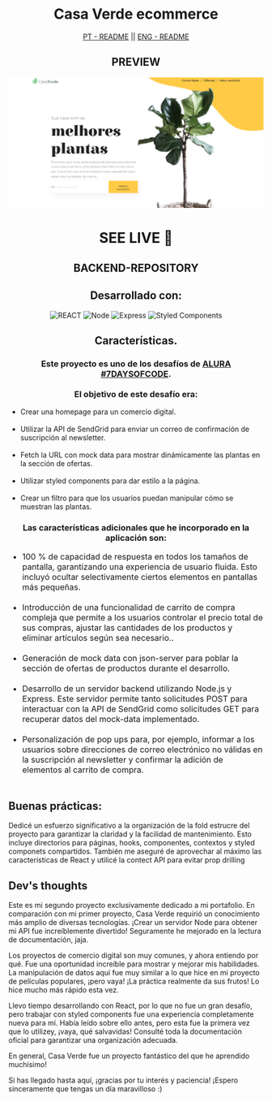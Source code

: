 <div style="text-align: center">
    <h1>Casa Verde ecommerce</h1>
    <div ><a href='./README.pt-br.md' style='cursor: pointer'>PT - README</a> || <a href='./README.md'style='cursor: pointer'>ENG - README</a></div>
</div>

<div style="text-align: center">
    <h2>PREVIEW</h2>
    <img src='public/assets/casaverde-preview.png' alt='deployed preview' target='_blank'></img>
    <h1><a style='text-decoration: none; text-transform: uppercase' href='https://6547990862a9b24d1edf6468--willowy-sopapillas-7e536a.netlify.app/#' target='_blank'>SEE LIVE 🚀</a></h1>
    <h2><a style='text-decoration: none; text-transform: uppercase' href='https://github.com/itsdamel/casaverde-public-server' target='_blank'>BACKEND-REPOSITORY</a></h2>

</div>

<div style="text-align: center">
    <h2>Desarrollado con:</h2>
    <img alt='REACT' src='https://img.shields.io/badge/React-20232A?style=for-the-badge&logo=react&logoColor=61DAFB'>
    <img alt='Node' src='https://img.shields.io/badge/Node.js-43853D?style=for-the-badge&logo=node.js&logoColor=white'>
    <img alt='Express' src='https://img.shields.io/badge/Express.js-404D59?style=for-the-badge'>
    <img alt='Styled Components' src='https://img.shields.io/badge/styled--components-DB7093?style=for-the-badge&logo=styled-components&logoColor=white'>

</div>

<div style="text-align: center">
    <h2>Características.</h2>
    <h3>
        Este proyecto es uno de los desafíos de <a href='https://alura-7dayscode.vercel.app/' target='_blank'>ALURA #7DAYSOFCODE</a>.<br><br> El objetivo de este desafío era:
    </h3>     
    <ul style="text-align: left">
        <li>Crear una homepage para un comercio digital.</li><br>
        <li>Utilizar la API de SendGrid para enviar un correo de confirmación de suscripción al newsletter.</li><br>
        <li>Fetch la URL con mock data para mostrar dinámicamente las plantas en la sección de ofertas.</li><br>
        <li>Utilizar styled components para dar estilo a la página.</li><br>
        <li>Crear un filtro para que los usuarios puedan manipular cómo se muestran las plantas.</li>
    </ul>
    
</div>

<div style="text-align: center">
    <h3>
        Las características adicionales que he incorporado en la aplicación son:
    </h3>     
    <ul style="text-align: left; font-size: 16px">
        <li> 100 % de capacidad de respuesta en todos los tamaños de pantalla, garantizando una experiencia de usuario fluida. Esto incluyó ocultar selectivamente ciertos elementos en pantallas más pequeñas.</li><br>
        <li> Introducción de una funcionalidad de carrito de compra compleja que permite a los usuarios controlar el precio total de sus compras, ajustar las cantidades de los productos y eliminar artículos según sea necesario..</li>  <br>
        <li> Generación de mock data con json-server para poblar la sección de ofertas de productos durante el desarrollo.</li><br>
        <li> Desarrollo de un servidor backend utilizando Node.js y Express. Este servidor permite tanto solicitudes POST para interactuar con la API de SendGrid como solicitudes GET para recuperar datos del mock-data implementado.</li><br>
        <li> Personalización de pop ups para, por ejemplo, informar a los usuarios sobre direcciones de correo electrónico no válidas en la suscripción al newsletter y confirmar la adición de elementos al carrito de compra.</li><br>     
    </ul>
    
</div>

<div>
    <h2>Buenas prácticas:</h2>
    <p>Dedicé un esfuerzo significativo a la organización de la fold estrucre del proyecto para garantizar la claridad y la facilidad de mantenimiento. Esto incluye directorios para páginas, hooks, componentes, contextos y styled componets compartidos. También me aseguré de aprovechar al máximo las características de React y utilicé la contect API para evitar prop drilling</p>
</div>

<div>
    <h2>Dev's thoughts</h2>
    <p>Este es mi segundo proyecto exclusivamente dedicado a mi portafolio. En comparación con mi primer proyecto, Casa Verde requirió un conocimiento más amplio de diversas tecnologías. ¡Crear un servidor Node para obtener mi API fue increíblemente divertido! Seguramente he mejorado en la lectura de documentación, jaja.</p>
    <p>Los proyectos de comercio digital son muy comunes, y ahora entiendo por qué. Fue una oportunidad increíble para mostrar y mejorar mis habilidades. La manipulación de datos aquí fue muy similar a lo que hice en mi proyecto de películas populares, ¡pero vaya! ¡La práctica realmente da sus frutos! Lo hice mucho más rápido esta vez.</p> 
    <p>Llevo tiempo desarrollando con React, por lo que no fue un gran desafío, pero trabajar con styled components fue una experiencia completamente nueva para mí. Había leído sobre ello antes, pero esta fue la primera vez que lo utilizey, ¡vaya, qué salvavidas! Consulté toda la documentación oficial para garantizar una organización adecuada.</p>   
    <p>En general, Casa Verde fue un proyecto fantástico del que he aprendido muchísimo!</p>
    <p>Si has llegado hasta aquí, ¡gracias por tu interés y paciencia! ¡Espero sinceramente que tengas un día maravilloso :)</p>

</div>
